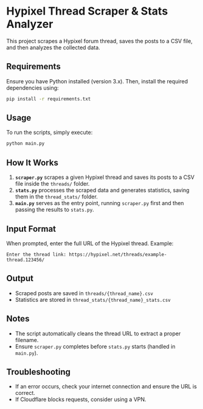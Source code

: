 # Hypixel Thread Scraper & Stats Analyzer

This project scrapes a Hypixel forum thread, saves the posts to a CSV file, and then analyzes the collected data.

## Requirements
Ensure you have Python installed (version 3.x). Then, install the required dependencies using:

```sh
pip install -r requirements.txt
```

## Usage
To run the scripts, simply execute:

```sh
python main.py
```

## How It Works
1. **`scraper.py`** scrapes a given Hypixel thread and saves its posts to a CSV file inside the `threads/` folder.
2. **`stats.py`** processes the scraped data and generates statistics, saving them in the `thread_stats/` folder.
3. **`main.py`** serves as the entry point, running `scraper.py` first and then passing the results to `stats.py`.

## Input Format
When prompted, enter the full URL of the Hypixel thread. Example:

```
Enter the thread link: https://hypixel.net/threads/example-thread.123456/
```

## Output
- Scraped posts are saved in `threads/{thread_name}.csv`
- Statistics are stored in `thread_stats/{thread_name}_stats.csv`

## Notes
- The script automatically cleans the thread URL to extract a proper filename.
- Ensure `scraper.py` completes before `stats.py` starts (handled in `main.py`).

## Troubleshooting
- If an error occurs, check your internet connection and ensure the URL is correct.
- If Cloudflare blocks requests, consider using a VPN.
